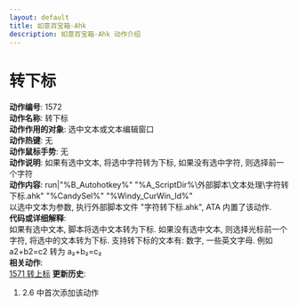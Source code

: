 ```yaml
---
layout: default
title: 如意百宝箱-Ahk
description: 如意百宝箱-Ahk 动作介绍
---
```

<link rel="stylesheet" href="../actions/css/atom-one-light.min.css">
<script src="../actions/js/highlight.min.js"></script>
<script>hljs.highlightAll();</script>

# [](#header-2) 转下标
**动作编号**: 1572  
**动作名称**: 转下标  
**动作作用的对象**: 选中文本或文本编辑窗口  
**动作热键**: 无  
**动作鼠标手势**: 无  
**动作说明**: 如果有选中文本, 将选中字符转为下标, 如果没有选中字符, 则选择前一个字符  
**动作内容**: run|"%B_Autohotkey%" "%A_ScriptDir%\外部脚本\文本处理\字符转下标.ahk" "%CandySel%" "%Windy_CurWin_Id%"  
以选中文本为参数, 执行外部脚本文件 "字符转下标.ahk", ATA 内置了该动作.   
**代码或详细解释**:  
如果有选中文本, 脚本将选中文本转为下标. 如果没有选中文本, 则选择光标前一个字符, 将选中的文本转为下标. 支持转下标的文本有: 数字, 一些英文字母. 例如 a2+b2=c2  转为 a₂+b₂=c₂  
**相关动作**:  
[1571 转上标](1571.md)
**更新历史**:  
1. 2.6 中首次添加该动作